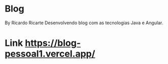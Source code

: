 # Blog
By Ricardo Ricarte
Desenvolvendo blog com as  tecnologias Java e Angular.
# Link https://blog-pessoal1.vercel.app/
